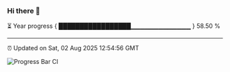 ### Hi there 👋

⏳ Year progress { █████████████████▁▁▁▁▁▁▁▁▁▁▁▁▁ } 58.50 %

---

⏰ Updated on Sat, 02 Aug 2025 12:54:56 GMT

![Progress Bar CI](https://github.com/DhruviPatel157/GitHub-Actions-Demo/workflows/Progress%20Bar%20CI/badge.svg)
